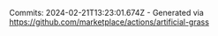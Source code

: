 Commits: 2024-02-21T13:23:01.674Z - Generated via https://github.com/marketplace/actions/artificial-grass
<br>
